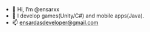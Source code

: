 - 👋 Hi, I’m @ensarxx
- 👀 I develop games(Unity/C#) and mobile apps(Java).
- 📫 ensardasdeveloper@gmail.com

<!---
ensarxx/ensarxx is a ✨ special ✨ repository because its `README.md` (this file) appears on your GitHub profile.
You can click the Preview link to take a look at your changes.
--->

